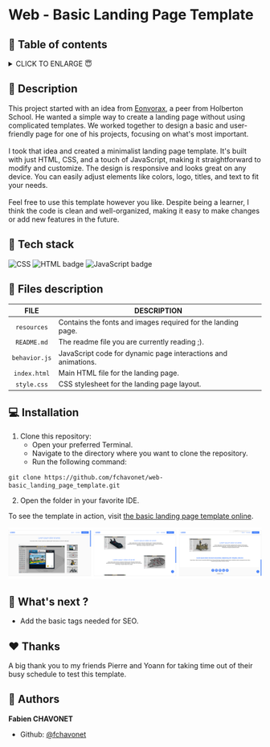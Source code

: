 <img  height="50px" align="right" src="" alt="">

# Web - Basic Landing Page Template

## 🔖 Table of contents

<details>
        <summary>
		CLICK TO ENLARGE 😇
        </summary>
	    📝 <a href="#description">Description</a>
        <br>
        🔨 <a href="#tech-stack">Tech stack</a>
        <br>
        📂 <a href="#files-description">Files description</a>
        <br>
        💻 <a href="#installation">Installation</a>
        <br>
        🔧 <a href="#whats-next">What's next ?</a>
        <br>
        ♥️ <a href="#thanks">Thanks</a>
        <br>
        👷 <a href="#authors">Authors</a>
</details>

## 📝 <span id="description">Description</span>

This project started with an idea from <a href="https://github.com/Eonvorax">Eonvorax</a>, a peer from Holberton School. He wanted a simple way to create a landing page without using complicated templates. We worked together to design a basic and user-friendly page for one of his projects, focusing on what's most important.
<br><br>
I took that idea and created a minimalist landing page template. It's built with just HTML, CSS, and a touch of JavaScript, making it straightforward to modify and customize. The design is responsive and looks great on any device. You can easily adjust elements like colors, logo, titles, and text to fit your needs.
<br><br>
Feel free to use this template however you like. Despite being a learner, I think the code is clean and well-organized, making it easy to make changes or add new features in the future.

## 🔨 <span id="tech-stack">Tech stack</span>

<p align="left">
    <img src="https://img.shields.io/badge/CSS-1572B6?logo=css3&logoColor=white&style=for-the-badge" alt="CSS" badge" alt="CSS badge">
    <img src="https://img.shields.io/badge/HTML-E34F26?logo=html5&logoColor=white&style=for-the-badge" alt="HTML badge" alt="HTML badge">
    <img src="https://img.shields.io/badge/JAVASCRIPT-f7df1e?logo=javascript&logoColor=black&style=for-the-badge" alt="JavaScript badge">
<p>

## 📂 <span id="files-description">Files description</span>

| FILE               | DESCRIPTION                                                   |
| :----------------: | ------------------------------------------------------------- |
| `resources`        | Contains the fonts and images required for the landing page.  |
| `README.md`        | The readme file you are currently reading ;).                 |
| `behavior.js`      | JavaScript code for dynamic page interactions and animations. |
| `index.html`       | Main HTML file for the landing page.                          |
| `style.css`        | CSS stylesheet for the landing page layout.                   |

## 💻 <span id="installation">Installation</span>

1. Clone this repository:
    - Open your preferred Terminal.
    - Navigate to the directory where you want to clone the repository.
    - Run the following command:
```
git clone https://github.com/fchavonet/web-basic_landing_page_template.git
```

2. Open the folder in your favorite IDE.

To see the template in action, visit <a href="https://fchavonet.github.io/web-basic_landing_page_template/">the basic landing page template online</a>.

<p align="center">
<img src="./resources/images/screenshots.png" alt="Screenshots">
</p>

## 🔧 <span id="whats-next">What's next ?</span>

- Add the basic tags needed for SEO.

## ♥️ <span id="thanks">Thanks</span>

A big thank you to my friends Pierre and Yoann for taking time out of their busy schedule to test this template.

## 👷 <span id="authors">Authors</span>

**Fabien CHAVONET**
- Github: [@fchavonet](https://github.com/fchavonet)
